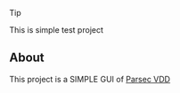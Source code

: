 > [!TIP]
> This is simple test project

## About

This project is a SIMPLE GUI of [Parsec VDD](https://github.com/UnCLAS-Prommer/parsec-vdd)
